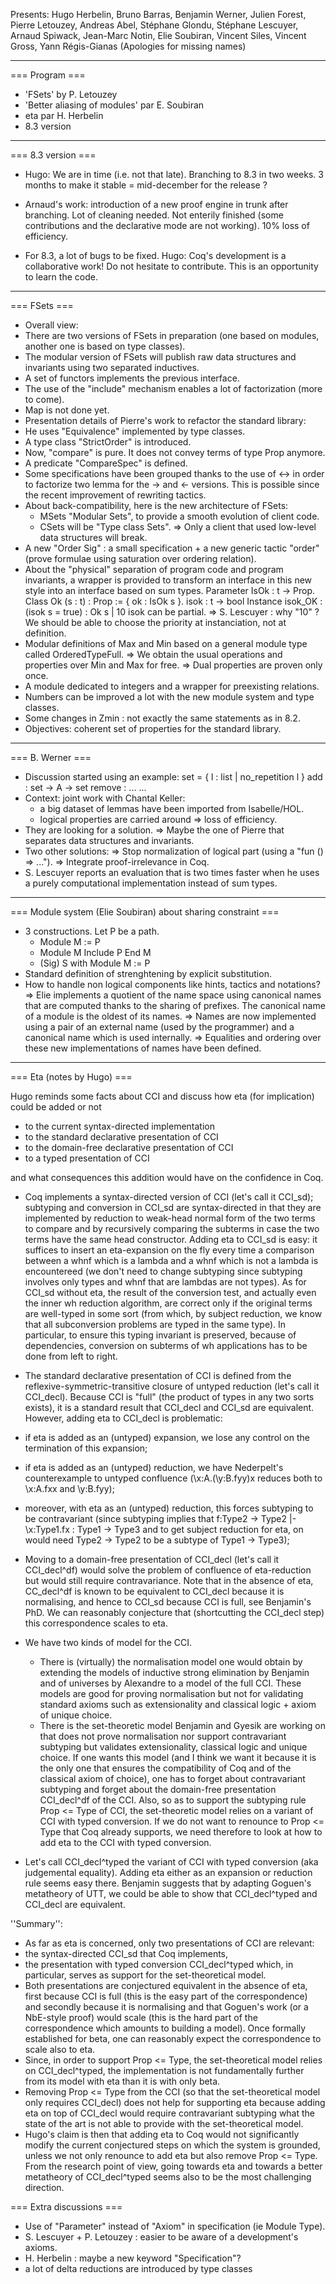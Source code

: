 Presents:
Hugo Herbelin, Bruno Barras, Benjamin Werner, Julien Forest, Pierre
Letouzey, Andreas Abel, Stéphane Glondu, Stéphane Lescuyer, Arnaud
Spiwack, Jean-Marc Notin, Elie Soubiran, Vincent Siles, Vincent Gross,
Yann Régis-Gianas
(Apologies for missing names)

----
=== Program ===
 * 'FSets' by P. Letouzey
 * 'Better aliasing of modules' par E. Soubiran
 * eta par H. Herbelin
 * 8.3 version

----
=== 8.3 version ===
 * Hugo: We are in time (i.e. not that late).
          Branching to 8.3 in two weeks.
          3 months to make it stable = mid-december for the release ?

 * Arnaud's work: introduction of a new proof engine in trunk after branching.
    Lot of cleaning needed.
    Not enterily finished (some contributions and the declarative mode 
    are not working).
    10% loss of efficiency.

 * For 8.3, a lot of bugs to be fixed. 
    Hugo: Coq's development is a collaborative work! 
          Do not hesitate to contribute. 
          This is an opportunity to learn the code.

----
=== FSets ===
 * Overall view:
  * There are two versions of FSets in preparation (one based on modules,
    another one is based on type classes).
  * The modular version of  FSets will publish raw data structures 
    and invariants using two separated inductives.
  * A set of functors implements the previous interface.
  * The use of the "include" mechanism enables a lot of factorization
    (more to come).
  * Map is not done yet.
 * Presentation details of Pierre's work to refactor the standard library:
  * He uses "Equivalence" implemented by type classes.
  * A type class "StrictOrder" is introduced.
  * Now, "compare" is pure. It does not convey terms of type Prop anymore. 
  * A predicate "CompareSpec" is defined. 
  * Some specifications have been grouped thanks to the use of <-> 
    in order to factorize two lemma for the -> and <- versions. This is possible
    since the recent improvement of rewriting tactics. 
  * About back-compatibility, here is the new architecture of FSets: 
    * MSets "Modular Sets", to provide a smooth evolution of client code.
    * CSets will be "Type class Sets". 
    => Only a client that used low-level data structures will break.
  * A new "Order Sig" : a small specification + a new generic tactic
    "order" (prove formulae using saturation over ordering relation).
  * About the "physical" separation of program code and program invariants,
    a wrapper is provided to transform an interface in this new style into
    an interface based on sum types.
        Parameter IsOk : t -> Prop.
        Class Ok (s : t) : Prop := { ok : IsOk s }.
        isok : t -> bool
        Instance isok_OK : (isok s = true) : Ok s | 10
        isok can be partial.
    => S. Lescuyer : why "10" ? We should be able to choose the priority
       at instanciation, not at definition.
  * Modular definitions of Max and Min based on a general module type
    called OrderedTypeFull.
    => We obtain the usual operations and properties over Min and Max for free.
    => Dual properties are proven only once.
  * A module dedicated to integers and a wrapper for preexisting relations.
  * Numbers can be improved a lot with the new module system and type classes.
  * Some changes in Zmin : not exactly the same statements as in 8.2.
  * Objectives: coherent set of properties for the standard library.

----
=== B. Werner ===
 * Discussion started using an example:
     set = { l : list | no_repetition l }
     add : set -> A -> set
     remove : ...
      ...
 * Context: joint work with Chantal Keller:
      - a big dataset of lemmas have been imported from Isabelle/HOL.
      - logical properties are carried around => loss of efficiency.
 * They are looking for a solution.
    => Maybe the one of Pierre that separates data structures and invariants.
 * Two other solutions:
    => Stop normalization of logical part (using a "fun () => ...").
    => Integrate proof-irrelevance in Coq.
 * S. Lescuyer reports an evaluation that is two times faster when he
   uses a purely computational implementation instead of sum types.

----
=== Module system (Elie Soubiran) about sharing constraint ===
 * 3 constructions. Let P be a path.
   * Module M := P
   * Module M Include P End M
   * (Sig) S with Module M := P
 * Standard definition of strenghtening by explicit substitution.
 * How to handle non logical components like hints, tactics and notations?
    => Elie implements a quotient of the name space using canonical names 
       that are computed thanks to the sharing of prefixes. The canonical name 
       of a module is the oldest of its names.
    => Names are now implemented using a pair of an external name (used by
       the programmer) and a canonical name which is used internally.
    => Equalities and ordering over these new implementations of names have
       been defined.

----
=== Eta (notes by Hugo) ===

Hugo reminds some facts about CCI and discuss how eta (for
implication) could be added or not
 * to the current syntax-directed implementation
 * to the standard declarative presentation of CCI
 * to the domain-free declarative presentation of CCI
 * to a typed presentation of CCI

and what consequences this addition would have on the confidence in Coq.

 * Coq implements a syntax-directed version of CCI (let's call it
  CCI_sd); subtyping and conversion in CCI_sd are syntax-directed in
  that they are implemented by reduction to weak-head normal form of the
  two terms to compare and by recursively comparing the subterms in case
  the two terms have the same head constructor. Adding eta to CCI_sd is
  easy: it suffices to insert an eta-expansion on the fly every time a
  comparison between a whnf which is a lambda and a whnf which is not a
  lambda is encountereed (we don't need to change subtyping since
  subtyping involves only types and whnf that are lambdas are not
  types). As for CCI_sd without eta, the result of the conversion
  test, and actually even the inner wh reduction algorithm, are
  correct only if the original terms are well-typed in some sort
  (from which, by subject reduction, we know that all subconversion
  problems are typed in the same type). In particular, to ensure
  this typing invariant is preserved, because of dependencies,
  conversion on subterms of wh applications has to be done from left 
  to right.

 * The standard declarative presentation of CCI is defined from the
  reflexive-symmetric-transitive closure of untyped reduction (let's
  call it CCI_decl). Because CCI is "full" (the product of types in any
  two sorts exists), it is a standard result that CCI_decl and CCI_sd
  are equivalent. However, adding eta to CCI_decl is problematic:
  * if eta is added as an (untyped) expansion, we lose any control on
    the termination of this expansion;
  * if eta is added as an (untyped) reduction, we have Nederpelt's
    counterexample to untyped confluence (\x:A.(\y:B.fyy)x reduces 
    both to \x:A.fxx and \y:B.fyy);
  * moreover, with eta as an (untyped) reduction, this forces 
    subtyping to be contravariant (since subtyping implies that 
    f:Type2 -> Type2 |- \x:Type1.fx : Type1 -> Type3 and to get
    subject reduction for eta, on would need Type2 -> Type2 to be a
    subtype of Type1 -> Type3);

* Moving to a domain-free presentation of CCI_decl (let's call it
  CCI_decl^df) would solve the problem of confluence of eta-reduction
  but would still require contravariance. Note that in the absence
  of eta, CC_decl^df is known to be equivalent to CCI_decl because it is
  normalising, and hence to CCI_sd because CCI is full, see Benjamin's
  PhD. We can reasonably conjecture that (shortcutting the CCI_decl
  step) this correspondence scales to eta.

* We have two kinds of model for the CCI. 
  * There is (virtually) the normalisation model one would obtain by
    extending the models of inductive strong elimination by Benjamin and
    of universes by Alexandre to a model of the full CCI. These models
    are good for proving normalisation but not for validating standard 
    axioms such as extensionality and classical logic + axiom of 
    unique choice.
  * There is the set-theoretic model Benjamin and Gyesik are working
    on that does not prove normalisation nor support contravariant
    subtyping but validates extensionality, classical logic and unique
    choice.
    If one wants this model (and I think we want it because it is the
    only one that ensures the compatibility of Coq and of the classical
    axiom of choice), one has to forget about contravariant subtyping and
    forget about the domain-free presentation CCI_decl^df of the CCI.
    Also, so as to support the subtyping rule Prop <= Type of
    CCI, the set-theoretic model relies on a variant of CCI with typed
    conversion. If we do not want to renounce to Prop <= Type that Coq
    already supports, we need therefore to look at how to add eta to
    the CCI with typed conversion.

 * Let's call CCI_decl^typed the variant of CCI with typed conversion
  (aka judgemental equality). Adding eta either as an expansion or
  reduction rule seems easy there.
  Benjamin suggests that by adapting Goguen's metatheory of UTT, we
  could be able to show that CCI_decl^typed and CCI_decl are equivalent.

''Summary'':
 * As far as eta is concerned, only two presentations of CCI are relevant:
  * the syntax-directed CCI_sd that Coq implements,
  * the presentation with typed conversion CCI_decl^typed which, in 
    particular, serves as support for the set-theoretical model.
 * Both presentations are conjectured equivalent in the absence of eta,
  first because CCI is full (this is the easy part of the
  correspondence) and secondly because it is normalising and that
  Goguen's work (or a NbE-style proof) would scale (this is the
  hard part of the correspondence which amounts to building a model).
  Once formally established for beta, one can reasonably expect
  the correspondence to scale also to eta.
 * Since, in order to support Prop <= Type, the set-theoretical model
  relies on CCI_decl^typed, the implementation is not fundamentally 
  further from its model with eta than it is with only beta.
 * Removing Prop <= Type from the CCI (so that the set-theoretical
  model only requires CCI_decl) does not help for supporting eta because
  adding eta on top of CCI_decl would require contravariant subtyping
  what the state of the art is not able to provide with the
  set-theoretical model.
 * Hugo's claim is then that adding eta to Coq would not significantly
  modify the current conjectured steps on which the system is
  grounded, unless we not only renounce to add eta but also remove 
  Prop <= Type. From the research point of view, going towards eta and
  towards a better metatheory of CCI_decl^typed seems also to be
  the most challenging direction.

=== Extra discussions ===
 * Use of "Parameter" instead of "Axiom" in specification (ie Module Type).
 * S. Lescuyer + P. Letouzey : easier to be aware of a development's axioms.
 * H. Herbelin : maybe a new keyword "Specification"?
 * a lot of delta reductions are introduced by type classes
